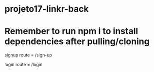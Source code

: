 # projeto17-linkr-back

# Remember to run npm i to install dependencies after pulling/cloning

signup route = /sign-up

login route = /login
